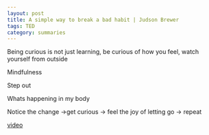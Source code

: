 ```yaml
---
layout: post
title: A simple way to break a bad habit | Judson Brewer
tags: TED
category: summaries 
--- 
```


Being curious is not just learning, be curious of how you feel, watch yourself from outside 

Mindfulness

Step out 

Whats happening in my body 

Notice the change ->get curious -> feel the joy of letting go -> repeat 

[video](https://www.youtube.com/watch?v=-moW9jvvMr4)